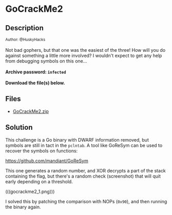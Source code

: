 # GoCrackMe2

## Description

<small>Author: @HuskyHacks</small><br><br>Not bad gophers, but that one was the easiest of the three! How will you do against something a little more involved? I wouldn't expect to get any help from debugging symbols on this one... <br><br> <b>Archive password: <code>infected</code></b> <br><br> <b>Download the file(s) below.</b>


## Files

* [GoCrackMe2.zip](<files/GoCrackMe2.zip>)

## Solution

This challenge is a Go binary with DWARF information removed, but symbols are still in tact in the `pclntab`. A tool like GoReSym can be used to recover the symbols on functions:

https://github.com/mandiant/GoReSym

This one generates a random number, and XOR decrypts a part of the stack containing the flag, but there's a random check (screenshot) that will quit early depending on a threshold.

(((gocrackme2_1.png)))

I solved this by patching the comparison with NOPs (`0x90`), and then running the binary again.